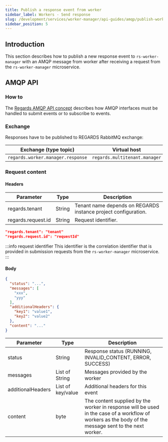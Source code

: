 ```yaml
---
title: Publish a response event from worker
sidebar_label: Workers - Send response
slug: /development/services/worker-manager/api-guides/amqp/publish-worker-response
sidebar_position: 5
---
```


## Introduction

This section describes how to publish a new response event to `rs-worker-manager` with an AMQP message from worker after
receiving a request from the `rs-worker-manager` microservice.

## AMQP API

### How to

The [Regards AMQP API concept](../../../../concepts/06-amqp-api.md) describes how AMQP interfaces must be handled to
submit events or to subscribe to events.

### Exchange

Responses have to be published to REGARDS RabbitMQ exchange:

| Exchange (type topic)             | Virtual host                  |
|-----------------------------------|-------------------------------|
| `regards.worker.manager.response` | `regards.multitenant.manager` |

### Request content

#### Headers

| Parameter          | Type   | Description                                                    |
|--------------------|--------|----------------------------------------------------------------|
| regards.tenant     | String | Tenant name depends on REGARDS instance project configuration. |
| regards.request.id | String | Request identifier.                                            |

```json title="Example of headers of an response event message"
"regards.tenant": "tenant"
"regards.request.id": "requestId"
```

:::info request identifier
This identifier is the correlation identifier that is provided in submission requests from the `rs-worker-manager`
microservice.
:::

#### Body

```json
{
  "status": "...",
  "messages": [
    "xxx",
    "yyy"
  ],
  "additionalHeaders": {
    "key1": "value1",
    "key2": "value2"
  },
  "content": "..."
}
```

| Parameter         | Type              | Description                                                |
|-------------------|-------------------|------------------------------------------------------------|
| status            | String            | Response status (RUNNING, INVALID_CONTENT, ERROR, SUCCESS) |
| messages          | List of String    | Messages provided by the worker                            |
| additionalHeaders | List of key/value | Additional headers for this event                          |
| content           | byte              | The content supplied by the worker in response will be used in the case of a workflow of workers as the body of the message sent to the next worker. |


